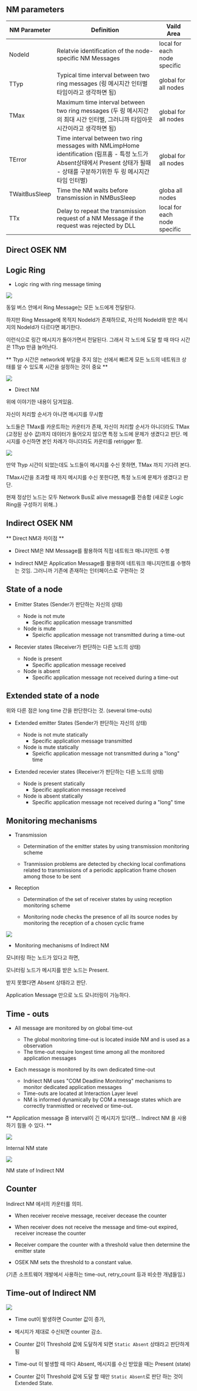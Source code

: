 ## NM parameters

|NM Parameter|Definition|Vaild Area|
|------------|----------|----------|
|NodeId|Relatvie identification of the node-specific NM Messages|local for each node specific|
|TTyp|Typical time interval between two ring messages (링 메시지간 인터벌 타임이라고 생각하면 됨)|global for all nodes|
|TMax|Maximum time interval between two ring messages (두 링 메시지간의 최대 시간 인터벌, 그러니까 타임아웃 시간이라고 생각하면 됨)|global for all nodes|
|TError|Time interval between two ring messages with NMLimpHome identification (림프홈 - 특정 노드가 Absent상태에서 Present 상태가 될때 - 상태를 구분하기위한 두 링 메시지간 타임 인터벌)|global for all nodes|
|TWaitBusSleep|Time the NM waits before transmission in NMBusSleep|globa all nodes|
|TTx|Delay to repeat the transmission request of a NM Message if the request was rejected by DLL|local for each node specific|

## Direct OSEK NM

## Logic Ring

- Logic ring with ring message timing

![](1.png)

동일 버스 안에서 Ring Message는 모든 노드에게 전달된다.

하지만 Ring Message에 목적지 NodeId가 존재하므로, 자신의 NodeId와 받은 메시지의 NodeId가 다르다면 폐기한다.

이런식으로 링간 메시지가 돌아가면서 전달된다. 그래서 각 노드에 도달 할 때 마다 시간은 1Ttyp 만큼 늘어난다.

** Ttyp 시간은 network에 부담을 주지 않는 선에서 빠르게 모든 노드의 네트워크 상태를 알 수 있도록 시간을 설정하는 것이 중요 **

![](2.png)

- Direct NM

위에 이야기한 내용이 담겨있음.

자신이 처리할 순서가 아니면 메시지를 무시함

노드들은 TMax를 카운트하는 카운터가 존재, 자신이 처리할 순서가 아니더라도 TMax (고정된 상수 값)까지 데이터가 들어오지 않으면 특정 노드에 문제가 생겼다고 판단. 메시지를 수신하면 본인 차례가 아니더라도 카운터를 retrigger 함.

![](3.png)

만약 Ttyp 시간이 되었는데도 노드들이 메시지를 수신 못하면, TMax 까지 기다려 본다.

TMax시간을 초과할 때 까지 메시지를 수신 못한다면, 특정 노드에 문제가 생겼다고 판단.

현재 정상인 노드는 모두 Network Bus로 alive message를 전송함 (새로운 Logic Ring을 구성하기 위해..)


## Indirect OSEK NM

** Direct NM과 차이점 **

- Direct NM은 NM Message를 활용하여 직접 네트워크 매니지먼트 수행

- Indirect NM은 Application Message를 활용하여 네트워크 매니지먼트를 수행하는 것임. 그러니까 기존에 존재하는 인터페이스로 구현하는 것

## State of a node

- Emitter States (Sender가 판단하는 자신의 상태)
    - Node is not mute
        - Specific application message transmitted
    - Node is mute
        - Speicfic application message not transmitted during a time-out

- Recevier states (Receiver가 판단하는 다른 노드의 상태)
    - Node is present
        - Specific application message received
    - Node is absent
        - Specific application message not received during a time-out

## Extended state of a node

위와 다른 점은 long time 간을 판단한다는 것. (several time-outs)

- Extended emitter States (Sender가 판단하는 자신의 상태)
    - Node is not mute statically
        - Specific application message transmitted
    - Node is mute statically
        - Speicfic application message not transmitted during a "long" time

- Extended recevier states (Receiver가 판단하는 다른 노드의 상태)
    - Node is present statically
        - Specific application message received
    - Node is absent statically
        - Specific application message not received during a "long" time


## Monitoring mechanisms

- Transmission
    - Determination of the emitter states by using transmission monitoring scheme

    - Tranmission problems are detected by checking local confimations related to transmissions of a periodic application frame chosen among those to be sent

- Reception
    - Determination of the set of receiver states by using reception monitoring scheme

    - Monitoring node checks the presence of all its source nodes by monitoring the reception of a chosen cyclic frame

![](4.png)

- Monitoring mechanisms of Indirect NM

모니터링 하는 노드가 있다고 하면, 

모니터링 노드가 메시지를 받은 노드는 Present.

받지 못했다면 Absent 상태라고 판단.

Application Message 만으로 노드 모니터링이 가능하다.

## Time - outs

- All message are monitored by on global time-out
    - The global monitoring time-out is located inside NM and is used as a observation
    - The time-out require longest time among all the monitored application messages

- Each message is monitored by its own dedicated time-out
    - Indriect NM uses "COM Deadline Monitoring" mechanisms to monitor dedicated application messages
    - Time-outs are located at Interaction Layer level
    - NM is informed dynamically by COM a message states which are correctly tranmistted or received or time-out.

** Application message 중 interval이 긴 메시지가 있다면... Indirect NM 을 사용하기 힘들 수 있다. **

![](5.png)

Internal NM state

![](6.png)

NM state of Indirect NM

## Counter

Indirect NM 에서의 카운터를 의미.

- When receiver receive message, receiver decease the counter

- When receiver does not receive the message and time-out expired, receiver increase the counter

- Receiver compare the counter with a threshold value then determine the emitter state

- OSEK NM sets the threshold to a constant value.

(기존 소프트웨어 개발에서 사용하는 time-out, retry_count 등과 비슷한 개념들임.)


## Time-out of Indirect NM

![](8.png)

- Time out이 발생하면 Counter 값이 증가, 

- 메시지가 제대로 수신되면 counter 감소.

- Counter 값이 Threshold 값에 도달하게 되면 `Static Absent` 상태라고 판단하게 됨

- Time-out 이 발생할 때 마다 Absent, 메시지를 수신 받았을 때는 Present (state)

- Counter 값이 Threshold 값에 도달 할 때만 `Static Absent`로 판단 하는 것이 Extended State.

